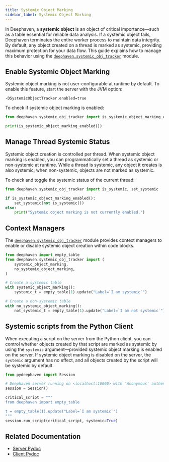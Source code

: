 ```yaml
---
title: Systemic Object Marking
sidebar_label: Systemic Object Marking
---
```


In Deephaven, a **systemic object** is an object of critical importance—such as a table essential for reliable data analysis. If a systemic object fails, Deephaven terminates the entire worker process to maintain data integrity. By default, any object created on a thread is marked as systemic, providing maximum protection for your data flow. This guide explains how to manage this behavior using the [`deephaven.systemic_obj_tracker`](https://docs.deephaven.io/core/pydoc/code/deephaven.systemic_obj_tracker.html) module.

## Enable Systemic Object Marking

Systemic object marking is not user-configurable at runtime by default. To enable this feature, start the server with the JVM option:

```
-DSystemicObjectTracker.enabled=true
```

To check if systemic object marking is enabled:

```python test-set=1 order=null
from deephaven.systemic_obj_tracker import is_systemic_object_marking_enabled

print(is_systemic_object_marking_enabled())
```

## Manage Thread Systemic Status

Systemic object creation is controlled per thread. When systemic object marking is enabled, you can programmatically set a thread as systemic or non-systemic at runtime. While a thread is systemic, any object it creates is also systemic; when non-systemic, objects are not marked as systemic.

To check and toggle the systemic status of the current thread:

```python test-set=1 order=null
from deephaven.systemic_obj_tracker import is_systemic, set_systemic

if is_systemic_object_marking_enabled():
    set_systemic(not is_systemic())
else:
    print("Systemic object marking is not currently enabled.")
```

## Context Managers

The [`deephaven.systemic_obj_tracker`](https://docs.deephaven.io/core/pydoc/code/deephaven.systemic_obj_tracker.html) module provides context managers to enable or disable systemic object creation within code blocks.

```python skip-test
from deephaven import empty_table
from deephaven.systemic_obj_tracker import (
    systemic_object_marking,
    no_systemic_object_marking,
)

# Create a systemic table
with systemic_object_marking():
    systemic_t = empty_table(1).update("Label=`I am systemic`")

# Create a non-systemic table
with no_systemic_object_marking():
    not_systemic_t = empty_table(1).update("Label=`I am not systemic`")
```

## Systemic scripts from the Python Client

When executing a script on the server from the Python client, you can control whether objects created by that script are marked as systemic by using the `systemic` argument—provided systemic object marking is enabled on the server. If systemic object marking is disabled on the server, the `systemic` argument has no effect, and all objects created by the script will be systemic by default.

```python skip-test
from pydeephaven import Session

# Deephaven server running on <localhost:10000> with 'Anonymous' authentication
session = Session()

critical_script = """
from deephaven import empty_table

t = empty_table(1).update("Label=`I am systemic`")
"""
session.run_script(critical_script, systemic=True)
```

## Related Documentation

- [Server Pydoc](https://docs.deephaven.io/core/pydoc/code/deephaven.systemic_obj_tracker.html)
- [Client Pydoc](https://docs.deephaven.io/core/client-api/python/code/pydeephaven.html#pydeephaven.Session.run_script)
